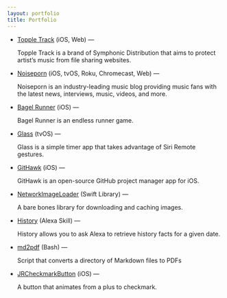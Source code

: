 ```yaml
---
layout: portfolio
title: Portfolio
---
```


<ul class="minimal">

<li>
	<a href="https://itunes.apple.com/us/app/topple-track/id1121866705?mt=8" target="blank">Topple Track</a> (iOS, Web) — <p>Topple Track is a brand of Symphonic Distribution that aims to protect artist’s music from file sharing websites.</p>
</li>

<li>
	<a href="https://itunes.apple.com/us/app/noiseporn/id371075335?mt=8" target="blank">Noiseporn</a> (iOS, tvOS, Roku, Chromecast, Web) — <p>Noiseporn is an industry-leading music blog providing music fans with the latest news, interviews, music, videos, and more.</p>
</li>

<li>
	<a href="https://itunes.apple.com/us/app/bagel-runner/id987543533?mt=8" target="blank">Bagel Runner</a> (iOS) — <p>Bagel Runner is an endless runner game.</p>
</li>

<li>
	<a href="https://itunes.apple.com/us/app/glass-simple-gesture-based-timer/id1269254738?mt=8" target="blank">Glass</a> (tvOS) — <p>Glass is a simple timer app that takes advantage of Siri Remote gestures.</p>
</li>

<li>
	<a href="https://github.com/GitHawkApp/GitHawk" target="blank">GitHawk</a> (iOS) — <p>GitHawk is an open-source GitHub project manager app for iOS.</p>
</li>

<li>
	<a href="https://github.com/joerocca/NetworkImageLoader" target="blank">NetworkImageLoader</a> (Swift Library) — <p>A bare bones library for downloading and caching images.</p>
</li>

<li>
	<a href="https://www.amazon.com/dp/B01FOR95WC" target="blank">History</a> (Alexa Skill) — <p>History allows you to ask Alexa to retrieve history facts for a given date.</p>
</li>

<li>
	<a href="https://github.com/joerocca/md2pdf" target="blank">md2pdf</a> (Bash) — <p>Script that converts a directory of Markdown files to PDFs</p>
</li>

<li>
	<a href="https://github.com/joerocca/JRCheckmarkButton" target="blank">JRCheckmarkButton</a> (iOS) — <p>A button that animates from a plus to checkmark.</p>
</li>

</ul>